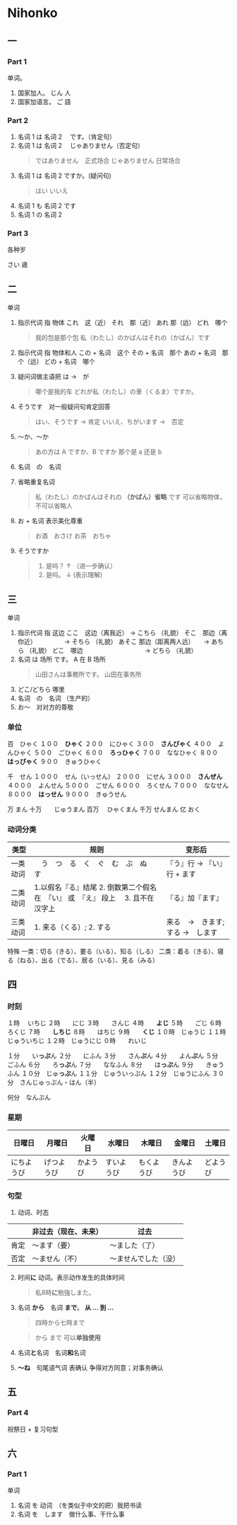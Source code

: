 # Nihonko

## 一

### Part 1

单词。

1. 国家加人。
   じん
   人
2. 国家加语言。
   ご
   語

### Part 2

1. 名词 1 は 名词 2 　です。（肯定句）
2. 名词 1 は 名词 2 　じゃありません（否定句）
   > ではありません　正式场合
   > じゃありません 日常场合
3. 名词 1 は 名词 2 ですか。(疑问句)
   > はい
   > いいえ
4. 名词 1 も 名词 2 です
5. 名词 1 の 名词 2

### Part 3

各种岁

さい
歳

## 二

单词

1. 指示代词 指 物体
   これ　这（近）
   それ　那（近）
   あれ 那（远）
   どれ　哪个

   > 我的包是那个包
   > 私（わたし）のかばんはそれの（かばん）です

2. 指示代词 指 物体和人
   この + 名词　这个
   その + 名词　那个
   あの + 名词　那个（远）
   どの + 名词　哪个
3. 疑问词做主语把 は ->　が
   > 哪个是我的车
   > どれが私（わたし）の車（くるま）ですか。
4. そうです　对一般疑问句肯定回答
   > はい、そうです -> 肯定
   > いいえ、ちがいます ->　否定
5. 〜か、〜か
   > あの方は A ですか、B ですか
   > 那个是 a 还是 b
6. 名词　の　名词
7. 省略重复名词
   > 私（わたし）のかばんはそれの **（かばん）省略** です
   > 可以省略物体，不可以省略人
8. お + 名词 表示美化尊重
   > お酒　おさけ
   > お茶　おちゃ
9. そうですか
   > 1. 是吗？ ↑ （进一步确认）
   > 2. 是吗。 ↓ (表示理解)

## 三

单词

1. 指示代词 指 这边
   ここ　这边（离我近） -> こちら （礼貌）
   そこ　那边（离你近）　　　　　-> そちら （礼貌）
   あそこ 那边（距离两人远）　　-> あちら （礼貌）
   どこ　哪边　　　　　　　　　　-> どちら （礼貌）
2. 名词 は 场所 です。 A 在 B 场所
   > 山田さんは事務所です。 山田在事务所
3. どこ/どちら 哪里
4. 名词　の　名词 （生产的）
5. お〜　对对方的尊敬

### 单位

百　ひゃく
１００　**ひゃく**
２００　にひゃく
３００　**さんびゃく**
４００　よんひゃく
５００　ごひゃく
６００　**ろっひゃく**
７００　ななひゃく
８００　**はっぴゃく**
９００　きゅうひゃく

千　せん
１０００　せん（いっせん）
２０００　にせん
３０００　**さんぜん**
４０００　よんせん
５０００　ごせん
６０００　ろくせん
７０００　ななせん
８０００　**はっせん**
９０００　きゅうせん

万 まん
十万　　じゅうまん
百万　 ひゃくまん
千万 せんまん
亿 おく

### 动词分类

| 类型     | 规则                                                                             | 变形后                            |
| -------- | -------------------------------------------------------------------------------- | --------------------------------- |
| 一类动词 | 　う　つ　る　く　ぐ　む　ぶ　ぬ　す                                             | 『う』行 -> 『い』行 + ます       |
| 二类动词 | 1.以假名『る』结尾 2. 倒数第二个假名在　『い』 或　『え』 段上　 3. 且不在汉字上 | 『る』加『ます』                  |
| 三类动词 | 1. 来る（くる）; 2. する　                                                       | 来る　->　きます; する ->　します |

特殊
一类：切る（きる）、要る（いる）、知る（しる）
二类：着る（きる）、寝る（ねる）、出る（でる）、居る（いる）、見る（みる）

## 四

### 时刻

１時 　いちじ
２時　　にじ
３時　　さんじ
４時　　**よじ**
５時　　ごじ
６時　　ろくじ
７時　　**しちじ**
８時　　はちじ
９時　　**くじ**
１０時　じゅうじ
１１時　じゅういちじ
１２時　じゅうにじ
０時　　れいじ

１分　　い**っぷ**ん
２分　　にふん
３分　　さん**ぷ**ん
４分　　よん**ぷ**ん
５分　　ごふん
６分　　ろ**っぷ**ん
７分　　ななふん
８分　　は**っぷ**ん
９分　　きゅうふん
１０分　じゅ**っぷ**ん
１１分　じゅういっぷん
１２分　じゅうにふん
３０分　さんじゅっぷん・はん（半）

何分　なんぷん

### 星期

| 日曜日     | 月曜日     | 火曜日   | 水曜日     | 木曜日     | 金曜日     | 土曜日   |
| ---------- | ---------- | -------- | ---------- | ---------- | ---------- | -------- |
| にちようび | げつようび | かようび | すいようび | もくようび | きんようび | どようび |

### 句型

1. 动词、时态

|      | 非过去（现在、未来） | 过去                 |
| ---- | -------------------- | -------------------- |
| 肯定 | 〜ます（要）         | 〜ました（了）       |
| 否定 | 〜ません（不）       | 〜ませんでした（没） |


2. 时间**に** 动词。表示动作发生的具体时间
   > 私8時**に**勉強しまた。
3. 名词 **から**　名词 **まで**。 **从 ... 到 ...**
   > 四時から七時まで

   > から まで 可以**单独使用**
4. 名词**と**名词　名词**和**名词
5. **〜ね**　句尾语气词 表确认
   争得对方同意；对事务确认

## 五

### Part 4

祝祭日 + 复习句型

## 六

### Part 1

单词

1. 名词 を 动词　（を类似于中文的把）我把书读
2. 名词 を　します　做什么事、干什么事
